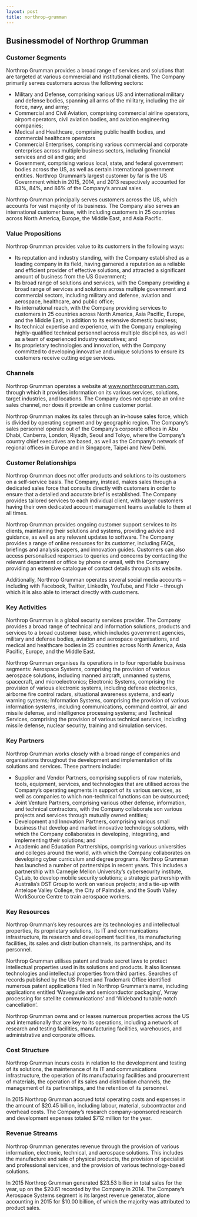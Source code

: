 ```yaml
---
layout: post
title: northrop-grumman
---
```


Businessmodel of Northrop Grumman
----------------------------------

### Customer Segments

Northrop Grumman provides a broad range of services and solutions that are targeted at various commercial and institutional clients. The Company primarily serves customers across the following sectors:

 * Military and Defense, comprising various US and international military and defense bodies, spanning all arms of the military, including the air force, navy, and army;
* Commercial and Civil Aviation, comprising commercial airline operators, airport operators, civil aviation bodies, and aviation engineering companies;
* Medical and Healthcare, comprising public health bodies, and commercial healthcare operators
* Commercial Enterprises, comprising various commercial and corporate enterprises across multiple business sectors, including financial services and oil and gas; and
* Government, comprising various local, state, and federal government bodies across the US, as well as certain international government entities.
 Northrop Grumman’s largest customer by far is the US Government which in 2015, 2014, and 2013 respectively accounted for 83%, 84%, and 86% of the Company’s annual sales.

Northrop Grumman principally serves customers across the US, which accounts for vast majority of its business. The Company also serves an international customer base, with including customers in 25 countries across North America, Europe, the Middle East, and Asia Pacific.

### Value Propositions

Northrop Grumman provides value to its customers in the following ways:

 * Its reputation and industry standing, with the Company established as a leading company in its field, having garnered a reputation as a reliable and efficient provider of effective solutions, and attracted a significant amount of business from the US Government;
* Its broad range of solutions and services, with the Company providing a broad range of services and solutions across multiple government and commercial sectors, including military and defense, aviation and aerospace, healthcare, and public office;
* Its international reach, with the Company providing services to customers in 25 countries across North America, Asia Pacific, Europe, and the Middle East, in addition to its extensive domestic business;
* Its technical expertise and experience, with the Company employing highly-qualified technical personnel across multiple disciplines, as well as a team of experienced industry executives; and
* Its proprietary technologies and innovation, with the Company committed to developing innovative and unique solutions to ensure its customers receive cutting edge services.
 ### Channels

Northrop Grumman operates a website at www.northropgrumman.com, through which it provides information on its various services, solutions, target industries, and locations. The Company does not operate an online sales channel, nor does it provide an online customer portal.

Northrop Grumman makes its sales through an in-house sales force, which is divided by operating segment and by geographic region. The Company’s sales personnel operate out of the Company’s corporate offices in Abu Dhabi, Canberra, London, Riyadh, Seoul and Tokyo, where the Company’s country chief executives are based, as well as the Company’s network of regional offices in Europe and in Singapore, Taipei and New Delhi.

### Customer Relationships

Northrop Grumman does not offer products and solutions to its customers on a self-service basis. The Company, instead, makes sales through a dedicated sales force that consults directly with customers in order to ensure that a detailed and accurate brief is established. The Company provides tailored services to each individual client, with larger customers having their own dedicated account management teams available to them at all times.

Northrop Grumman provides ongoing customer support services to its clients, maintaining their solutions and systems, providing advice and guidance, as well as any relevant updates to software. The Company provides a range of online resources for its customer, including FAQs, briefings and analysis papers, and innovation guides. Customers can also access personalised responses to queries and concerns by contacting the relevant department or office by phone or email, with the Company providing an extensive catalogue of contact details through sits website.

Additionally, Northrop Grumman operates several social media accounts – including with Facebook, Twitter, LinkedIn, YouTube, and Flickr – through which it is also able to interact directly with customers.

### Key Activities

Northrop Grumman is a global security services provider. The Company provides a broad range of technical and information solutions, products and services to a broad customer base, which includes government agencies, military and defense bodies, aviation and aerospace organisations, and medical and healthcare bodies in 25 countries across North America, Asia Pacific, Europe, and the Middle East.

Northrop Grumman organises its operations in to four reportable business segments: Aerospace Systems, comprising the provision of various aerospace solutions, including manned aircraft, unmanned systems, spacecraft, and microelectronics; Electronic Systems, comprising the provision of various electronic systems, including defense electronics, airborne fire control radars, situational awareness systems, and early warning systems; Information Systems, comprising the provision of various information systems, including communications, command control, air and missile defense, and intelligence processing systems; and Technical Services, comprising the provision of various technical services, including missile defense, nuclear security, training and simulation services.

### Key Partners

Northrop Grumman works closely with a broad range of companies and organisations throughout the development and implementation of its solutions and services. These partners include:

 * Supplier and Vendor Partners, comprising suppliers of raw materials, tools, equipment, services, and technologies that are utilised across the Company’s operating segments in support of its various services, as well as companies to which non-technical functions can be outsourced;
* Joint Venture Partners, comprising various other defense, information, and technical contractors, with the Company collaborate son various projects and services through mutually owned entities;
* Development and Innovation Partners, comprising various small business that develop and market innovative technology solutions, with which the Company collaborates in developing, integrating, and implementing their solutions; and
* Academic and Education Partnerships, comprising various universities and colleges around the world, with which the Company collaborates on developing cyber curriculum and degree programs.
 Northrop Grumman has launched a number of partnerships in recent years. This includes a partnership with Carnegie Mellon University’s cybersecurity institute, CyLab, to develop mobile security solutions; a strategic partnership with Australia’s DST Group to work on various projects; and a tie-up with Antelope Valley College, the City of Palmdale, and the South Valley WorkSource Centre to train aerospace workers.

### Key Resources

Northrop Grumman’s key resources are its technologies and intellectual properties, its proprietary solutions, its IT and communications infrastructure, its research and development facilities, its manufacturing facilities, its sales and distribution channels, its partnerships, and its personnel.

Northrop Grumman utilises patent and trade secret laws to protect intellectual properties used in its solutions and products. It also licenses technologies and intellectual properties from third parties. Searches of records published by the US Patent and Trademark Office identified numerous patent applications filed in Northrop Grumman’s name, including applications entitled ‘Waveguide and semiconductor packaging’, ‘Array processing for satellite communications’ and ‘Wideband tunable notch cancellation’.

Northrop Grumman owns and or leases numerous properties across the US and internationally that are key to its operations, including a network of research and testing facilities, manufacturing facilities, warehouses, and administrative and corporate offices.

### Cost Structure

Northrop Grumman incurs costs in relation to the development and testing of its solutions, the maintenance of its IT and communications infrastructure, the operation of its manufacturing facilities and procurement of materials, the operation of its sales and distribution channels, the management of its partnerships, and the retention of its personnel.

In 2015 Northrop Grumman accrued total operating costs and expenses in the amount of $20.45 billion, including labour, material, subcontractor and overhead costs. The Company’s research company-sponsored research and development expenses totaled $712 million for the year.

### Revenue Streams

Northrop Grumman generates revenue through the provision of various information, electronic, technical, and aerospace solutions. This includes the manufacture and sale of physical products, the provision of specialist and professional services, and the provision of various technology-based solutions.

In 2015 Northrop Grumman generated $23.53 billion in total sales for the year, up on the $20.61 recorded by the Company in 2014. The Company’s Aerospace Systems segment is its largest revenue generator, alone accounting in 2015 for $10.00 billion, of which the majority was attributed to product sales.
